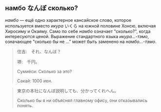 ## намбо なんぼ сколько?

*намбо* — ещё одно характерное кансайское слово, которое используется вместо *икура* いくら на южной половине Хонсю, включая Хиросиму и Окаяму. Само по себе *намбо* означает "сколько?", когда интересуются ценой. Выражение стандартного языка *икура...-тэмо*, означающее "сколько бы не ..." может быть заменено на *намбо...-тэмо*.

> 住吉:　それ、なんぼ？
>
> 堺:　千円。
>
> Сумиёси: Сколько за это?
>
> Сакай: 1000 иен.

> 東京の本社になんぼ説明しても、分かってくれへん。
>
> Сколько бы я ни объяснял главному офису, они отказывались понять.
